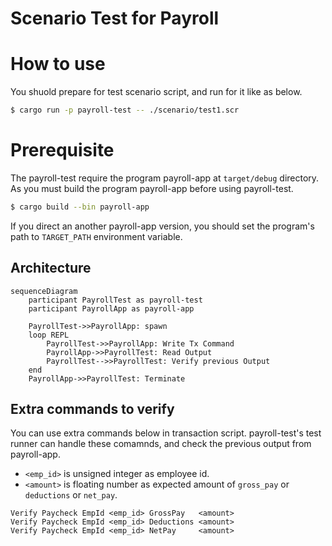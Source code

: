 # Scenario Test for Payroll

# How to use

You shuold prepare for test scenario script, and run for it like as below.

```bash
$ cargo run -p payroll-test -- ./scenario/test1.scr
```

# Prerequisite

The payroll-test require the program payroll-app at `target/debug` directory.
As you must build the program payroll-app before using payroll-test.

```bash
$ cargo build --bin payroll-app
```

If you direct an another payroll-app version, you should set the program's path to `TARGET_PATH` environment variable.


## Architecture

```mermaid
sequenceDiagram
    participant PayrollTest as payroll-test
    participant PayrollApp as payroll-app

    PayrollTest->>PayrollApp: spawn
    loop REPL
        PayrollTest->>PayrollApp: Write Tx Command
        PayrollApp->>PayrollTest: Read Output
        PayrollTest-->>PayrollTest: Verify previous Output
    end
    PayrollApp->>PayrollTest: Terminate
```

## Extra commands to verify

You can use extra commands below in transaction script.
payroll-test's test runner can handle these comamnds, and check the previous output from payroll-app.

- `<emp_id>` is unsigned integer as employee id.
- `<amount>` is floating number as expected amount of `gross_pay` or `deductions` or `net_pay`.

```
Verify Paycheck EmpId <emp_id> GrossPay   <amount>
Verify Paycheck EmpId <emp_id> Deductions <amount>
Verify Paycheck EmpId <emp_id> NetPay     <amount>
```
